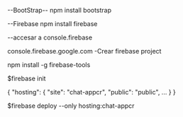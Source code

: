 --BootStrap--
npm install bootstrap

--Firebase
npm install firebase

--accesar a console.firebase

console.firebase.google.com
-Crear firebase project


<!-- The core Firebase JS SDK is always required and must be listed first -->
<script src="/__/firebase/8.7.1/firebase-app.js"></script>

<!-- TODO: Add SDKs for Firebase products that you want to use
     https://firebase.google.com/docs/web/setup#available-libraries -->
<script src="/__/firebase/8.7.1/firebase-analytics.js"></script>

<!-- Initialize Firebase -->
<script src="/__/firebase/init.js"></script>

npm install -g firebase-tools

$firebase init


{
  "hosting": {
    "site": "chat-appcr",
    "public": "public",
    ...
  }
}

$firebase deploy --only hosting:chat-appcr




